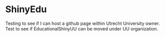 # ShinyEdu
Testing to see if I can host a github page within Utrecht University owner. Test to see if EducationalShinyUU can be moved under UU organization. 
